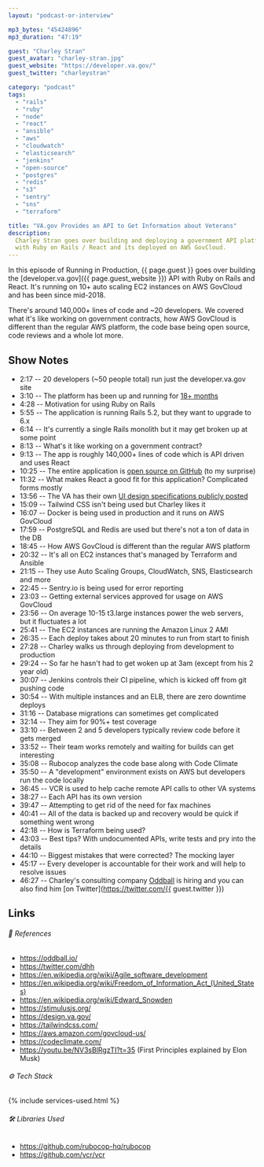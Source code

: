 ```yaml
---
layout: "podcast-or-interview"

mp3_bytes: "45424896"
mp3_duration: "47:19"

guest: "Charley Stran"
guest_avatar: "charley-stran.jpg"
guest_website: "https://developer.va.gov/"
guest_twitter: "charleystran"

category: "podcast"
tags:
  - "rails"
  - "ruby"
  - "node"
  - "react"
  - "ansible"
  - "aws"
  - "cloudwatch"
  - "elasticsearch"
  - "jenkins"
  - "open-source"
  - "postgres"
  - "redis"
  - "s3"
  - "sentry"
  - "sns"
  - "terraform"

title: "VA.gov Provides an API to Get Information about Veterans"
description:
  Charley Stran goes over building and deploying a government API platform
  with Ruby on Rails / React and its deployed on AWS GovCloud.
---
```


In this episode of Running in Production, {{ page.guest }} goes over building
the [developer.va.gov]({{ page.guest_website }}) API with Ruby on Rails and
React. It's running on 10+ auto scaling EC2 instances on AWS GovCloud and has
been since mid-2018.

There's around 140,000+ lines of code and ~20 developers. We covered what it's
like working on government contracts, how AWS GovCloud is different than the
regular AWS platform, the code base being open source, code reviews and a whole
lot more.

## Show Notes

- 2:17 -- 20 developers (~50 people total) run just the developer.va.gov site
- 3:10 -- The platform has been up and running for [18+ months](https://www.youtube.com/watch?v=GZgw7QyUSi0)
- 4:28 -- Motivation for using Ruby on Rails
- 5:55 -- The application is running Rails 5.2, but they want to upgrade to 6.x
- 6:14 -- It's currently a single Rails monolith but it may get broken up at some point
- 8:13 -- What's it like working on a government contract?
- 9:13 -- The app is roughly 140,000+ lines of code which is API driven and uses React
- 10:25 -- The entire application is [open source on GitHub](https://github.com/department-of-veterans-affairs/vets-api) (to my surprise)
- 11:32 -- What makes React a good fit for this application? Complicated forms mostly
- 13:56 -- The VA has their own [UI design specifications publicly posted](https://design.va.gov/)
- 15:09 -- Tailwind CSS isn't being used but Charley likes it
- 16:07 -- Docker is being used in production and it runs on AWS GovCloud
- 17:59 -- PostgreSQL and Redis are used but there's not a ton of data in the DB
- 18:45 -- How AWS GovCloud is different than the regular AWS platform
- 20:32 -- It's all on EC2 instances that's managed by Terraform and Ansible
- 21:15 -- They use Auto Scaling Groups, CloudWatch, SNS, Elasticsearch and more
- 22:45 -- Sentry.io is being used for error reporting
- 23:03 -- Getting external services approved for usage on AWS GovCloud
- 23:56 -- On average 10-15 t3.large instances power the web servers, but it fluctuates a lot
- 25:41 -- The EC2 instances are running the Amazon Linux 2 AMI
- 26:35 -- Each deploy takes about 20 minutes to run from start to finish
- 27:28 -- Charley walks us through deploying from development to production
- 29:24 -- So far he hasn't had to get woken up at 3am (except from his 2 year old)
- 30:07 -- Jenkins controls their CI pipeline, which is kicked off from git pushing code
- 30:54 -- With multiple instances and an ELB, there are zero downtime deploys
- 31:16 -- Database migrations can sometimes get complicated
- 32:14 -- They aim for 90%+ test coverage
- 33:10 -- Between 2 and 5 developers typically review code before it gets merged
- 33:52 -- Their team works remotely and waiting for builds can get interesting
- 35:08 -- Rubocop analyzes the code base along with Code Climate
- 35:50 -- A "development" environment exists on AWS but developers run the code locally
- 36:45 -- VCR is used to help cache remote API calls to other VA systems
- 38:27 -- Each API has its own version
- 39:47 -- Attempting to get rid of the need for fax machines
- 40:41 -- All of the data is backed up and recovery would be quick if something went wrong
- 42:18 -- How is Terraform being used?
- 43:03 -- Best tips? With undocumented APIs, write tests and pry into the details
- 44:10 -- Biggest mistakes that were corrected? The mocking layer
- 45:17 -- Every developer is accountable for their work and will help to resolve issues
- 46:27 -- Charley's consulting company [Oddball](https://oddball.io/) is hiring and you can also find him [on Twitter](https://twitter.com/{{ guest.twitter }})

## Links

###### 📄 References

- <https://oddball.io/>
- <https://twitter.com/dhh>
- <https://en.wikipedia.org/wiki/Agile_software_development>
- <https://en.wikipedia.org/wiki/Freedom_of_Information_Act_(United_States)>
- <https://en.wikipedia.org/wiki/Edward_Snowden>
- <https://stimulusjs.org/>
- <https://design.va.gov/>
- <https://tailwindcss.com/>
- <https://aws.amazon.com/govcloud-us/>
- <https://codeclimate.com/>
- <https://youtu.be/NV3sBlRgzTI?t=35> (First Principles explained by Elon Musk)

###### ⚙️ Tech Stack

{% include services-used.html %}

###### 🛠 Libraries Used

- <https://github.com/rubocop-hq/rubocop>
- <https://github.com/vcr/vcr>
